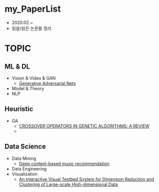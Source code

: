 # my_PaperList
- 2020.02 ~
- 읽을/읽은 논문들 정리

# TOPIC
## ML & DL
- Vision & Video & GAN
  - [Generative Adversarial Nets](https://papers.nips.cc/paper/5423-generative-adversarial-nets.pdf)
- Model & Theory
- NLP
## Heuristic
- GA
  - [CROSSOVER OPERATORS IN GENETIC ALGORITHMS: A REVIEW](http://ictactjournals.in/paper/IJSC_V6_I1_paper_4_pp_1083_1092.pdf)
  - 
## Data Science
- Data Mining
  - [Deep content-based music recommendation](https://papers.nips.cc/paper/5004-deep-content-based-music-recommendation)
- Data Engineering
- Visualization
  - [An Interactive Visual Testbed System for
Dimension Reduction and Clustering of
Large-scale High-dimensional Data](http://www.zcliu.org/papers/2013_vda_testbed.pdf)

